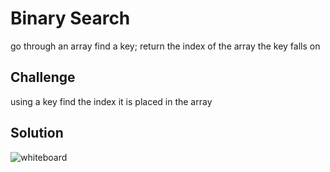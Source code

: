 # Binary Search
go through an array find a key;  return the index of the array the key falls on

## Challenge
using a key find the index it is placed in the array

## Solution
![whiteboard](assets/array-binary_search.jpg)
